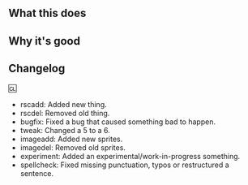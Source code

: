 <!--
Pull requests must be atomic. Change one set of related things at a time.
Test your changes. PRs that were not tested will not be accepted.

You can self-label your PR. See https://ss13.moe/wiki/index.php/Guide_to_Writing_a_Pull_Request -->

## What this does
<!-- Describe here all changes included in the PR. -->
<!-- If the PR addresses existing issues, here is where you would write "Closes #99999". See https://docs.github.com/en/issues/tracking-your-work-with-issues/linking-a-pull-request-to-an-issue -->

## Why it's good
<!-- Explain why you think these changes are good. -->

## Changelog
<!-- See https://ss13.moe/wiki/index.php/Guide_to_Writing_a_Pull_Request -->
:cl:
 * rscadd: Added new thing.
 * rscdel: Removed old thing.
 * bugfix: Fixed a bug that caused something bad to happen.
 * tweak: Changed a 5 to a 6.
 * imageadd: Added new sprites.
 * imagedel: Removed old sprites.
 * experiment: Added an experimental/work-in-progress something.
 * spellcheck: Fixed missing punctuation, typos or restructured a sentence.
